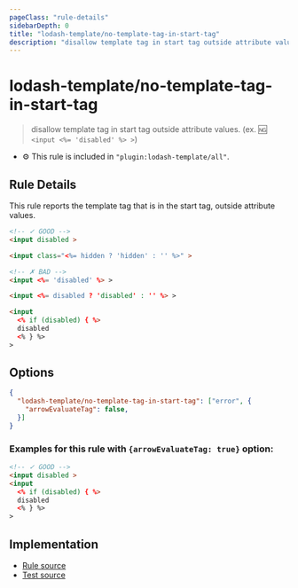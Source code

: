```yaml
---
pageClass: "rule-details"
sidebarDepth: 0
title: "lodash-template/no-template-tag-in-start-tag"
description: "disallow template tag in start tag outside attribute values. (ex. :ng: `<input <%= 'disabled' %> >`)"
---
```

# lodash-template/no-template-tag-in-start-tag
> disallow template tag in start tag outside attribute values. (ex. :ng: `<input <%= 'disabled' %> >`)

- :gear: This rule is included in `"plugin:lodash-template/all"`.

## Rule Details

This rule reports the template tag that is in the start tag, outside attribute values.

<eslint-code-block :rules="{'lodash-template/no-template-tag-in-start-tag': ['error']}">

```html
<!-- ✓ GOOD -->
<input disabled >

<input class="<%= hidden ? 'hidden' : '' %>" >

<!-- ✗ BAD -->
<input <%= 'disabled' %> >

<input <%= disabled ? 'disabled' : '' %> >

<input
  <% if (disabled) { %>
  disabled
  <% } %>
>
```

</eslint-code-block>

## Options

```json
{
  "lodash-template/no-template-tag-in-start-tag": ["error", {
    "arrowEvaluateTag": false,
  }]
}
```

### Examples for this rule with `{arrowEvaluateTag: true}` option:

<eslint-code-block :rules="{'lodash-template/no-template-tag-in-start-tag': ['error', {arrowEvaluateTag: true}]}">

```html
<!-- ✓ GOOD -->
<input disabled >
<input
  <% if (disabled) { %>
  disabled
  <% } %>
>
```

</eslint-code-block>

## Implementation

- [Rule source](https://github.com/ota-meshi/eslint-plugin-lodash-template/blob/master/lib/rules/no-template-tag-in-start-tag.js)
- [Test source](https://github.com/ota-meshi/eslint-plugin-lodash-template/blob/master/tests/lib/rules/no-template-tag-in-start-tag.js)
